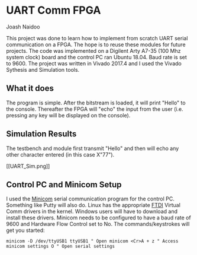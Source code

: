 # UART Comm FPGA

Joash Naidoo

This project was done to learn how to implement from scratch UART serial communication on a FPGA. The hope is to reuse these modules for future projects. The code was implemented on a Digilent Arty A7-35 (100 Mhz system clock) board and the control PC ran Ubuntu 18.04. Baud rate is set to 9600. The project was written in Vivado 2017.4 and I used the Vivado Sythesis and Simulation tools. 

## What it does

The program is simple. After the bitstream is loaded, it will print "Hello" to the console. Thereafter the FPGA will "echo" the input from the user (i.e. pressing any key will be displayed on the console). 

## Simulation Results

The testbench and module first transmit "Hello" and then will echo any other character entered (in this case X"77"). 

[[UART_Sim.png]]

## Control PC and Minicom Setup

I used the [Minicom](https://wiki.emacinc.com/wiki/Getting_Started_With_Minicom#Running_Minicom) serial communication program for the control PC. Something like Putty will also do. Linux has the appropriate [FTDI](https://www.ftdichip.com/Support/Documents/InstallGuides.htm) Virtual Comm drivers in the kernel. Windows users will have to download and install these drivers. Minicom needs to be configured to have a baud rate of 9600 and Hardware Flow Control set to No. The commands/keystrokes will get you started:

`
minicom -D /dev/ttyUSB1 ttyUSB1 " Open minicom
<Cr>A + z " Access minicom settings
O " Open serial settings
`

